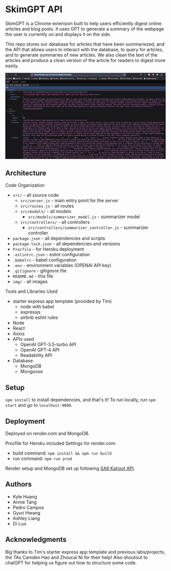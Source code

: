 # SkimGPT API

SkimGPT is a Chrome extension built to help users efficiently digest online articles and blog posts. It uses GPT to generate a summary of the webpage the user is currently on and displays it on the side.

This repo stores our database for articles that have been summariezed, and the API that allows users to interact with the database, to query for articles, and to generate summaries of new articles. We also clean the text of the articles and produce a clean version of the article for readers to digest more easily.

![screenshot](/img/api_screenshot.png)

## Architecture

Code Organization

* `src/` - all source code
    * `src/server.js` - main entry point for the server
    * `src/routes.js` - all routes
    * `src/models/` - all models
        * `src/models/summarizer_model.js` - summarizer model
    * `src/controllers/` - all controllers
        * `src/controllers/summarizer_controller.js` - summarizer controller
* `package.json` - all dependencies and scripts
* `package-lock.json` - all dependencies and versions
* `Procfile` - for Heroku deployment
* `.eslintrc.json` - eslint configuration
* `.babelrc` - babel configuration
* `.env` - environment variables (OPENAI API key)
* `.gitignore` - gitignore file
* `README.md` - this file
* `img/` - all images

Tools and Libraries Used

* starter express app template (provided by Tim)
    * node with babel
    * expressjs
    * airbnb eslint rules
* Node
* React
* Axios
* APIs used
    * OpenAI GPT-3.5-turbo API
    * OpenAI GPT-4 API
    * Readability API
* Database
    * MongoDB
    * Mongoose

## Setup

`npm install` to install dependencies, and that's it!
To run locally, run `npm start` and go to `localhost:9090`.

## Deployment

Deployed on render.com and MongoDB.

Procfile for Heroku included
Settings for render.com:
* build command:  `npm install && npm run build`
* run command:  `npm run prod`

Render setup and MongoDB set up following [SA6 Kahoot API](https://brunchlabs.notion.site/SA6-Kahoot-API-f9e5bbc269654c918a14b0860ab510b7).

## Authors

* Kyle Huang
* Annie Tang
* Pedro Campos
* Gyuri Hwang
* Ashley Liang
* Di Luo

## Acknowledgments

Big thanks to Tim's starter express app template and previous labs/projects, the TAs Camden Hao and Zhoucai Ni for their help! Also shoutout to chatGPT for helping us figure out how to structure some code.
